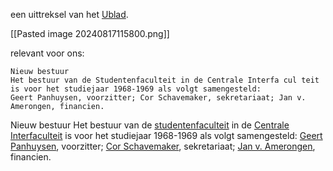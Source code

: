 een uittreksel van het [Ublad](concepten/organisaties/bladen/Ublad.md).

[[Pasted image 20240817115800.png]]

relevant voor ons: 
```
Nieuw bestuur
Het bestuur van de Studentenfaculteit in de Centrale Interfa cul teit is voor het studiejaar 1968-1969 als volgt samengesteld:
Geert Panhuysen, voorzitter; Cor Schavemaker, sekretariaat; Jan v. Amerongen, financien.
```

Nieuw bestuur
Het bestuur van de [studentenfaculteit](concepten/organisaties/studentenfaculteit.md) in de [Centrale Interfaculteit](concepten/organisaties/Centrale%20Interfaculteit.md) is voor het studiejaar 1968-1969 als volgt samengesteld:
[Geert Panhuysen](concepten/personen/Geert%20Panhuysen.md), voorzitter; [Cor Schavemaker](concepten/personen/Cor%20Schavemaker.md), sekretariaat; [Jan v. Amerongen](concepten/personen/Jan%20v.%20Amerongen.md), financien.